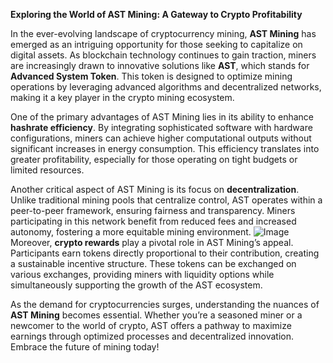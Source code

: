 **Exploring the World of AST Mining: A Gateway to Crypto Profitability**

In the ever-evolving landscape of cryptocurrency mining, **AST Mining** has emerged as an intriguing opportunity for those seeking to capitalize on digital assets. As blockchain technology continues to gain traction, miners are increasingly drawn to innovative solutions like **AST**, which stands for **Advanced System Token**. This token is designed to optimize mining operations by leveraging advanced algorithms and decentralized networks, making it a key player in the crypto mining ecosystem.

One of the primary advantages of AST Mining lies in its ability to enhance **hashrate efficiency**. By integrating sophisticated software with hardware configurations, miners can achieve higher computational outputs without significant increases in energy consumption. This efficiency translates into greater profitability, especially for those operating on tight budgets or limited resources.

Another critical aspect of AST Mining is its focus on **decentralization**. Unlike traditional mining pools that centralize control, AST operates within a peer-to-peer framework, ensuring fairness and transparency. Miners participating in this network benefit from reduced fees and increased autonomy, fostering a more equitable mining environment.
 ![Image](https://github.com/user-attachments/assets/b6e7b7a2-655e-4d44-8baa-20c566a3cb65)
Moreover, **crypto rewards** play a pivotal role in AST Mining’s appeal. Participants earn tokens directly proportional to their contribution, creating a sustainable incentive structure. These tokens can be exchanged on various exchanges, providing miners with liquidity options while simultaneously supporting the growth of the AST ecosystem.

As the demand for cryptocurrencies surges, understanding the nuances of **AST Mining** becomes essential. Whether you’re a seasoned miner or a newcomer to the world of crypto, AST offers a pathway to maximize earnings through optimized processes and decentralized innovation. Embrace the future of mining today!
